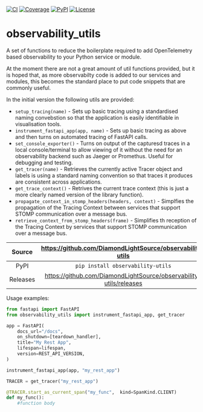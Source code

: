 [![CI](https://github.com/DiamondLightSource/observability-utils/actions/workflows/ci.yml/badge.svg)](https://github.com/DiamondLightSource/observability-utils/actions/workflows/ci.yml)
[![Coverage](https://codecov.io/gh/DiamondLightSource/observability-utils/branch/main/graph/badge.svg)](https://codecov.io/gh/DiamondLightSource/observability-utils)
[![PyPI](https://img.shields.io/pypi/v/observability-utils.svg)](https://pypi.org/project/observability-utils)
[![License](https://img.shields.io/badge/License-Apache%202.0-blue.svg)](https://opensource.org/licenses/Apache-2.0)

# observability_utils

A set of functions to reduce the boilerplate required to add OpenTelemetry based observability to your Python service or module.

At the moment there are not a great amount of util functions provided, but it is hoped that, as more observabilty code is added to our services and modules, this becomes the standard place to put code snippets that are commonly useful. 

In the initial version the following utils are provided:
* ```setup_tracing(name)``` - Sets up basic tracing using  a standardised naming convebstion so that the application is easily identifiable in visualisation tools.
* ```instrument_fastapi_app(app, name)``` - Sets up basic tracing as above and then turns on automated tracing of FastAPI calls.
* ```set_console_exporter()``` - Turns on output of the capturesd traces in a local console/terminal to allow viewing of it without the need for an observability backend such as Jaeger or Promethus. Useful for debugging and testing.
* ```get_tracer(name)``` - Retrieves the currently active Tracer object and labels is using a standard naming convention so that traces it produces are consistent across applications.
* ```get_trace_context()``` - Retrives the current trace context (this is just a more clearly named version of the library function).
* ```propagate_context_in_stomp_headers(headers, context)``` - Simplfies the propagation of the Tracing Context between services that support STOMP communication over a message bus.
* ```retrieve_context_from_stomp_headers(frame)``` - Simplifies th reception of the Tracing Context by services that support STOMP communication over a message bus.

Source          | <https://github.com/DiamondLightSource/observability-utils>
:---:           | :---:
PyPI            | `pip install observability-utils`
Releases        | <https://github.com/DiamondLightSource/observability-utils/releases>

Usage examples:

```python
from fastapi import FastAPI
from observability_utils import instrument_fastapi_app, get_tracer

app = FastAPI(
    docs_url="/docs",
    on_shutdown=[teardown_handler],
    title="My Rest App",
    lifespan=lifespan,
    version=REST_API_VERSION,
)

instrument_fastapi_app(app, "my_rest_app")

TRACER = get_tracer("my_rest_app")

@TRACER.start_as_current_span("my_func",  kind=SpanKind.CLIENT)
def my_func():
    #function body
```


